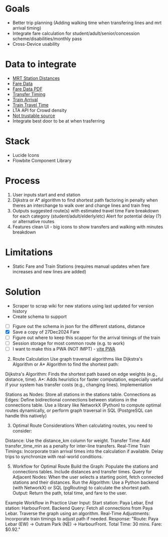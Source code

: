 # Goals

- Better trip planning (Adding walking time when transfering lines and mrt arrival timing)
- Integrate fare calculation for student/adult/senior/concession scheme/disabilities/monthly pass
- Cross-Device usability

# Data to integrate

- [MRT Station Distances](https://sgwiki.com/wiki/List_of_Distance_between_Stations)
- [Fare Data](https://www.ptc.gov.sg/fare-regulation/bus-rail/fare-structure)
- [Fare Data PDF](https://www.ptc.gov.sg/docs/default-source/fare-structure/fre-2024---fare-table-brochure.pdf)
- [Transfer Timing](https://www.reddit.com/r/singapore/comments/10wkygf/mrt_map_with_transfer_timing/)
- [Train Arrival](https://github.com/elliotwutingfeng/train_arrival)
- [Train Travel Time](https://www.sbstransit.com.sg/travel-time)
- LTA API for Crowd density
- [Not trustable source](https://blog.satorusaka.com/mrt-line-diagrams/)
- Integrate best door to be at when trasferring

# Stack

- Lucide Icons
- Flowbite Component Library

# Process

1. User inputs start and end station
2. Dijkstra or A\* algorithm to find shortest path factoring in penalty when theres an interchange to walk over and change lines and train freq
3. Outputs suggested route(s) with estimated travel time
   Fare breakdown for each category (student/adult/elderly/etc)
   Alert for potential delay (?) or alternative routes
4. Features clean UI - big icons to show transfers and walking with minutes breakdown

# Limitations

- Static Fare and Train Stations (requires manual updates when fare increases and new lines are added)

# Solution

- Scraper to scrap wiki for new stations using last updated for version history
- Create schema to support

- [ ] Figure out the schema in json for the different stations, distance
- [x] Save a copy of 27Dec2024 Fare
- [ ] Figure out where to keep this scapper for the arrival timings of the train
- [ ] Session storage for most common route (e.g. to work)
- [ ] I want to make this a PWA (NOT IMPT) - [vite PWA](https://vite-pwa-org.netlify.app/frameworks/sveltekit#sveltekit-and-adapters)

2. Route Calculation
   Use graph traversal algorithms like Dijkstra's Algorithm or A\* Algorithm to find the shortest path:

Dijkstra's Algorithm: Finds the shortest path based on edge weights (e.g., distance, time).
A\*: Adds heuristics for faster computation, especially useful if your system has transfer costs (e.g., changing lines).
Implementation

Stations as Nodes: Store all stations in the stations table.
Connections as Edges: Define bidirectional connections between stations in the connections table.
Use a library like NetworkX (Python) to compute optimal routes dynamically, or perform graph traversal in SQL (PostgreSQL can handle this natively)

3. Optimal Route Considerations
   When calculating routes, you need to consider:

Distance: Use the distance_km column for weight.
Transfer Time: Add transfer_time_min as a penalty for inter-line transfers.
Real-Time Train Timings:
Incorporate train arrival times into the calculation if available.
Delay trips to synchronize with real-world conditions.

5. Workflow for Optimal Route
   Build the Graph:
   Populate the stations and connections tables.
   Include distances and transfer times.
   Query for Adjacent Nodes:
   When the user selects a starting point, fetch connected stations and their distances.
   Run the Algorithm:
   Use a Python backend (with NetworkX) or SQL (pgRouting) to calculate the shortest path.
   Output:
   Return the path, total time, and fare to the user.

Example Workflow in Practice
User Input: Start station: Paya Lebar, End station: HarbourFront.
Backend Query:
Fetch all connections from Paya Lebar.
Traverse the graph using an algorithm.
Real-Time Adjustments:
Incorporate train timings to adjust path if needed.
Response:
"Route: Paya Lebar (EW) → Outram Park (NE) → HarbourFront. Total Time: 30 mins. Fare: $0.92."
